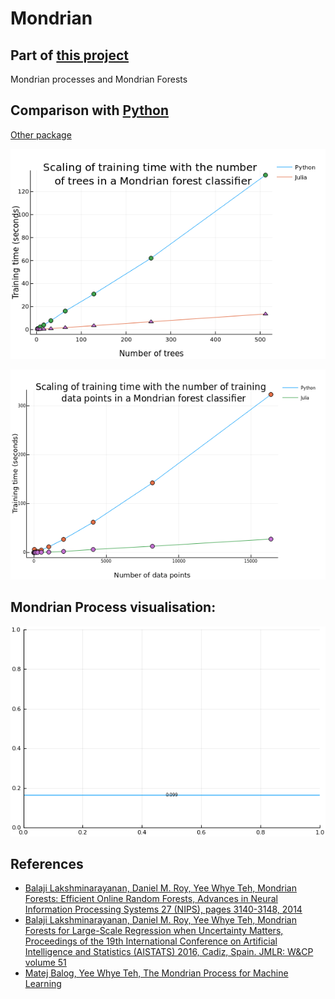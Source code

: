 # Mondrian

## Part of [this project](https://github.com/dominusmi/warwick-rsg/tree/master)

Mondrian processes and Mondrian Forests

## Comparison with [Python](https://github.com/nel215/mondrianforest)

[Other package](https://github.com/balajiln/mondrianforest)

![alt text](https://raw.githubusercontent.com/harveydevereux/Mondrian/master/resources/n_tree_scale.png)


![alt text](https://raw.githubusercontent.com/harveydevereux/Mondrian/master/resources/n_data_scale.png)

## Mondrian Process visualisation:

![alt text](https://raw.githubusercontent.com/harveydevereux/Mondrian/master/resources/mondrian.gif)


## References
- [Balaji Lakshminarayanan, Daniel M. Roy, Yee Whye Teh, Mondrian Forests: Efficient Online Random Forests, Advances in Neural Information Processing Systems 27 (NIPS), pages 3140-3148, 2014](http://arxiv.org/abs/1406.2673)
- [Balaji Lakshminarayanan, Daniel M. Roy, Yee Whye Teh, Mondrian Forests for Large-Scale Regression when Uncertainty Matters, Proceedings of the 19th International Conference on Artificial Intelligence and Statistics (AISTATS) 2016, Cadiz, Spain. JMLR: W&CP volume 51](https://arxiv.org/abs/1506.03805)
- [Matej Balog, Yee Whye Teh, The Mondrian Process for Machine Learning](http://arxiv.org/abs/1507.05181)

